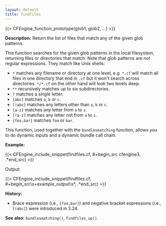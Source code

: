 ```yaml
---
layout: default
title: findfiles
---
```


{{< CFEngine_function_prototype(glob1, glob2, ...) >}}

**Description:** Return the list of files that match any of the given glob patterns.

This function searches for the given glob patterns in the local
filesystem, returning files or directories that match. Note that glob
patterns are not regular expressions. They match like Unix shells:

* `*` matches any filename or directory at one level, e.g. `*.cf` will
match all files in one directory that end in `.cf` but it won't search
across directories. `*/*.cf` on the other hand will look two levels
deep.
* `**` recursively matches up to six subdirectories.
* `?` matches a single letter.
* `[abc]` matches `a`, `b` or `c`.
* `[!abc]` matches any letters other than `a`, `b` or `c`.
* `[a-z]` matches any letter from `a` to `z`.
* `[!a-z]` matches any letter not from `a` to `z`.
* `{foo,bar}` matches `foo` or `bar`.

This function, used together with the `bundlesmatching` function,
allows you to do dynamic inputs and a dynamic bundle call chain.

**Example:**

{{< CFEngine_include_snippet(findfiles.cf, #\+begin_src cfengine3, .*end_src) >}}

Output:

{{< CFEngine_include_snippet(findfiles.cf, #\+begin_src\s+example_output\s*, .*end_src) >}}

**History:**

- Brace expression (i.e., `{foo,bar}`) and negative bracket expressions (i.e., `[!abc]`) were introduced in 3.24.

**See also:** `bundlesmatching()`, `findfiles_up()`.
